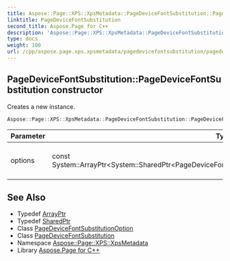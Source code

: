 ```yaml
---
title: Aspose::Page::XPS::XpsMetadata::PageDeviceFontSubstitution::PageDeviceFontSubstitution constructor
linktitle: PageDeviceFontSubstitution
second_title: Aspose.Page for C++
description: 'Aspose::Page::XPS::XpsMetadata::PageDeviceFontSubstitution::PageDeviceFontSubstitution constructor. Creates a new instance in C++.'
type: docs
weight: 100
url: /cpp/aspose.page.xps.xpsmetadata/pagedevicefontsubstitution/pagedevicefontsubstitution/
---
```

## PageDeviceFontSubstitution::PageDeviceFontSubstitution constructor


Creates a new instance.

```cpp
Aspose::Page::XPS::XpsMetadata::PageDeviceFontSubstitution::PageDeviceFontSubstitution(const System::ArrayPtr<System::SharedPtr<PageDeviceFontSubstitution::PageDeviceFontSubstitutionOption>> &options)
```


| Parameter | Type | Description |
| --- | --- | --- |
| options | const System::ArrayPtr\<System::SharedPtr\<PageDeviceFontSubstitution::PageDeviceFontSubstitutionOption\>\>\& | An array of options specific for the feature. |

## See Also

* Typedef [ArrayPtr](../../../system/arrayptr/)
* Typedef [SharedPtr](../../../system/sharedptr/)
* Class [PageDeviceFontSubstitutionOption](../pagedevicefontsubstitutionoption/)
* Class [PageDeviceFontSubstitution](../)
* Namespace [Aspose::Page::XPS::XpsMetadata](../../)
* Library [Aspose.Page for C++](../../../)
